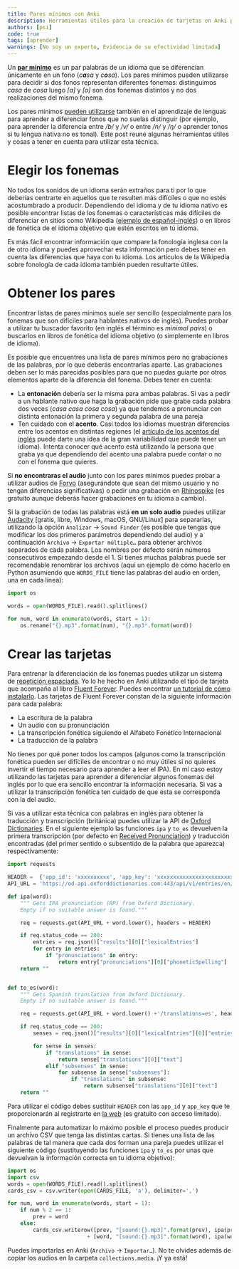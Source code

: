```yaml
---
title: Pares mínimos con Anki
description: Herramientas útiles para la creación de tarjetas en Anki para pares mínimos
authors: [psi]
code: true
tags: [aprender]
warnings: [No soy un experto, Evidencia de su efectividad limitada]
---
```


Un [**par mínimo**](https://en.wikipedia.org/wiki/Minimal_pair) es un par palabras de un idioma que se diferencian únicamente en un fono (*c**a**sa* y *c**o**sa*). Los pares mínimos pueden utilizarse para decidir si dos fonos representan diferentes fonemas: distinguimos *casa* de *cosa* luego *[a]* y *[o]* son dos fonemas distintos y no dos realizaciones del mismo fonema.

Los pares mínimos [pueden utilizarse](https://pdfs.semanticscholar.org/072f/f0f0262f092809945f65fd686191a02345cf.pdf?_ga=2.69236761.829640605.1493754174-1497914744.1493754174) también en el aprendizaje de lenguas para aprender a diferenciar fonos que no suelas distinguir (por ejemplo, para aprender la diferencia entre */b/* y */v/* o entre */n/* y */ŋ/* o aprender tonos si tu lengua nativa no es tonal). Este post reune algunas herramientas útiles y cosas a tener en cuenta para utilizar esta técnica.

# Elegir los fonemas

No todos los sonidos de un idioma serán extraños para ti por lo que deberías centrarte en aquellos que te resulten más difíciles o que no estés acostumbrado a producir. Dependiendo del idioma y de tu idioma nativo es posible encontrar listas de los fonemas o características más difíciles de diferenciar en sitios como Wikipedia ([ejemplo de español-inglés](https://en.wikipedia.org/wiki/Non-native_pronunciations_of_English#Spanish)) o en libros de fonética de el idioma objetivo que estén escritos en tú idioma.

Es más fácil encontrar información que compare la fonología inglesa con la de otro idioma y puedes aprovechar esta información pero debes tener en cuenta las diferencias que haya con tu idioma. Los artículos de la Wikipedia sobre fonología de cada idioma también pueden resultarte útiles.

# Obtener los pares

Encontrar listas de pares mínimos suele ser sencillo (especialmente para los fonemas que son difíciles para hablantes nativos de inglés). Puedes probar a utilizar tu buscador favorito (en inglés el término es *minimal pairs*) o buscarlos en libros de fonética del idioma objetivo (o simplemente en libros de idioma).

Es posible que encuentres una lista de pares mínimos pero no grabaciones de las palabras, por lo que deberás encontrarlas aparte. Las grabaciones deben ser lo más parecidas posibles para que no puedas guiarte por otros elementos aparte de la diferencia del fonema. Debes tener en cuenta:

- La **entonación** debería ser la misma para ambas palabras. Si vas a pedir a un hablante nativo que haga la grabación pide que grabe cada palabra dos veces (*casa casa cosa cosa*) ya que tendemos a pronunciar con distinta entonación la primera y segunda palabra de una pareja
- Ten cuidado con el **acento**. Casi todos los idiomas muestran diferencias entre los acentos en distintas regiones (el [artículo de los acentos del inglés](https://en.wikipedia.org/wiki/Regional_accents_of_English) puede darte una idea de la gran variabilidad que puede tener un idioma). Intenta conocer qué acento está utilizando la persona que graba ya que dependiendo del acento una palabra puede contar o no con el fonema que quieres.

Si **no encontraras el audio** junto con los pares mínimos puedes probar a utilizar audios de [Forvo](http://www.forvo.com/) (asegurándote que sean del mismo usuario y no tengan diferencias significativas) o pedir una grabación en [Rhinospike](https://rhinospike.com/) (es gratuito aunque deberás hacer grabaciones en tu idioma a cambio).

Si la grabación de todas las palabras está **en un solo audio** puedes utilizar [Audacity](http://www.audacityteam.org/) [gratis, libre, Windows, macOS, GNU/Linux] para separarlas, utilizando la opción `Analizar` → `Sound Finder` (es posible que tengas que modificar los dos primeros parámetros dependiendo del audio) y a continuación `Archivo` → `Exportar múltiple…` para obtener archivos separados de cada palabra. Los nombres por defecto serán números consecutivos empezando desde el 1. Si tienes muchas palabras puede ser recomendable renombrar los archivos (aquí un ejemplo de cómo hacerlo en Python asumiendo que `WORDS_FILE` tiene las palabras del audio en orden, una en cada línea):

```python
import os

words = open(WORDS_FILE).read().splitlines()

for num, word in enumerate(words, start = 1):
    os.rename("{}.mp3".format(num), "{}.mp3".format(word))
```

# Crear las tarjetas

Para entrenar la diferenciación de los fonemas puedes utilizar un sistema de [repetición espaciada](/2016/07/07/repeticion-espaciada). Yo lo he hecho en Anki utilizando el tipo de tarjeta que acompaña al libro [Fluent Forever](https://fluent-forever.com). Puedes encontrar [un tutorial de cómo instalarlo](https://fluent-forever.com/gallery/). Las tarjetas de Fluent Forever constan de la siguiente información para cada palabra:

- La escritura de la palabra
- Un audio con su pronunciación
- La transcripción fonética siguiendo el Alfabeto Fonético Internacional
- La traducción de la palabra

No tienes por qué poner todos los campos (algunos como la transcripción fonética pueden ser difíciles de encontrar o no muy útiles si no quieres invertir el tiempo necesario para aprender a leer el IPA). En mí caso estoy utilizando las tarjetas para aprender a diferenciar algunos fonemas del inglés por lo que era sencillo encontrar la información necesaria. Si vas a utilizar la transcripción fonética ten cuidado de que esta se corresponda con la del audio.

Si vas a utilizar esta técnica con palabras en inglés para obtener la traducción y transcripción (británica) puedes utilizar la API de [Oxford Dictionaries](https://www.oxforddictionaries.com/). En el siguiente ejemplo las funciones `ipa` y `to_es` devuelven la primera transcripción (por defecto en [Received Pronunciation](https://en.wikipedia.org/wiki/Received_Pronunciation)) y traducción encontradas (del primer sentido o subsentido de la palabra que aparezca) respectivamente:

```python
import requests

HEADER =  {'app_id': 'xxxxxxxxxx', 'app_key': 'xxxxxxxxxxxxxxxxxxxxxxxxxxxxxxxxx'}
API_URL = 'https://od-api.oxforddictionaries.com:443/api/v1/entries/en/'

def ipa(word):
    """ Gets IPA pronunciation (RP) from Oxford Dictionary.
    Empty if no suitable answer is found."""

    req = requests.get(API_URL + word.lower(), headers = HEADER)

    if req.status_code == 200:
        entries = req.json()["results"][0]["lexicalEntries"]
        for entry in entries:
            if "pronunciations" in entry:
                return entry["pronunciations"][0]["phoneticSpelling"]
    return ""


def to_es(word):
    """ Gets Spanish translation from Oxford Dictionary.
    Empty if no suitable answer is found."""

    req = requests.get(API_URL + word.lower() +'/translations=es', headers = HEADER)

    if req.status_code == 200:
        senses = req.json()["results"][0]["lexicalEntries"][0]["entries"][0]["senses"]

        for sense in senses:
            if "translations" in sense:
                return sense["translations"][0]["text"]
            elif "subsenses" in sense:
                for subsense in sense["subsenses"]:
                    if "translations" in subsense:
                        return subsense["translations"][0]["text"]
    return ""
```

Para utilizar el código debes sustituir `HEADER` con las `app_id` y `app_key` que te proporcionarán al registrarte en [la web](https://developer.oxforddictionaries.com/documentation) (es gratuito con acceso limitado).

Finalmente para automatizar lo máximo posible el proceso puedes producir un archivo CSV que tenga las distintas cartas. Si tienes una lista de las palabras de tal manera que cada dos forman una pareja puedes utilizar el siguiente código (sustituyendo las funciones `ipa` y `to_es` por unas que devuelvan la información correcta en tu idioma objetivo):

```python
import os
import csv
words = open(WORDS_FILE).read().splitlines()
cards_csv = csv.writer(open(CARDS_FILE, 'a'), delimiter=',')

for num, word in enumerate(words, start = 1):
    if num % 2 == 1:
        prev = word
    else:
        cards_csv.writerow([prev, "[sound:{}.mp3]".format(prev), ipa(prev), to_es(prev)]
                         + [word, "[sound:{}.mp3]".format(word), ipa(word), to_es(word)])
```

Puedes importarlas en Anki (`Archivo` → `Importar…`). No te olvides además de copiar los audios en la carpeta `collections.media`. ¡Y ya está!

